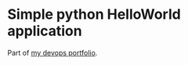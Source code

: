 # Simple python HelloWorld application

Part of [my devops portfolio](https://morion-devops.github.io/).